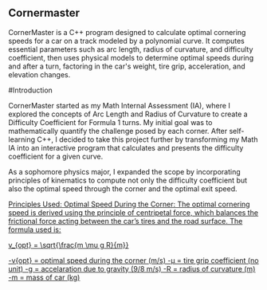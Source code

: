 ## Cornermaster
CornerMaster is a C++ program designed to calculate optimal cornering speeds for a car on a track modeled by a polynomial curve. It computes essential parameters such as arc length, radius of curvature, and difficulty coefficient, then uses physical models to determine optimal speeds during and after a turn, factoring in the car's weight, tire grip, acceleration, and elevation changes.

#Introduction

CornerMaster started as my Math Internal Assessment (IA), where I explored the concepts of Arc Length and Radius of Curvature to create a Difficulty Coefficient for Formula 1 turns. My initial goal was to mathematically quantify the challenge posed by each corner. After self-learning C++, I decided to take this project further by transforming my Math IA into an interactive program that calculates and presents the difficulty coefficient for a given curve.

As a sophomore physics major, I expanded the scope by incorporating principles of kinematics to compute not only the difficulty coefficient but also the optimal speed through the corner and the optimal exit speed.

<u>Principles Used:<u>
Optimal Speed During the Corner: The optimal cornering speed is derived using the principle of centripetal force, which balances the frictional force acting between the car’s tires and the road surface. The formula used is:

v_{opt} = \sqrt{\frac{m \mu g R}{m}}

-v{opt} = optimal speed during the corner (m/s)
-μ = tire grip coefficient (no unit)
-g = accelaration due to gravity (9/8 m/s)
-R = radius of curvature (m)
-m = mass of car (kg)

